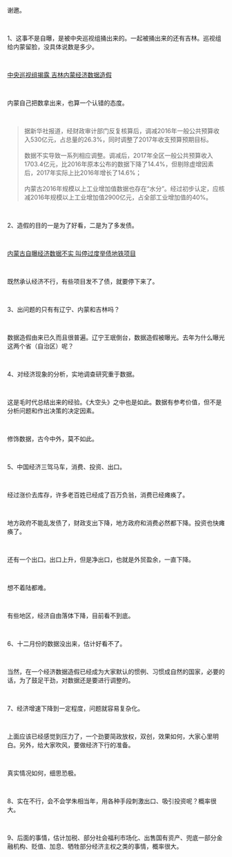<p data-pid="1OThN_a0">谢邀。</p><p><br></p><p data-pid="m6n5N3wQ">1、这事不是自曝，是被中央巡视组捅出来的。一起被捅出来的还有吉林。巡视组给内蒙留脸，没具体说数是多少。</p><p><br></p><a href="http://link.zhihu.com/?target=http%3A//www.zaobao.com/finance/china/story20170613-770767" data-draft-node="block" data-draft-type="link-card" data-image="https://picx.zhimg.com/v2-74be87769d7714fd6f39ae2e6d66b45d_qhd.jpg?source=d16d100b" data-image-width="1200" data-image-height="630" class=" wrap external" target="_blank" rel="nofollow noreferrer">中央巡视组揭露 吉林内蒙经济数据造假</a><p><br></p><p data-pid="JGcKznkh">内蒙自己把数拿出来，也算一个认错的态度。</p><p><br></p><blockquote data-pid="QaF6yWB2">据新华社报道，经财政审计部门反复核算后，调减2016年一般公共预算收入530亿元，占总量的26.3%，同时调整了2017年收支预算预期目标。<br><br>数据不实导致一系列相应调整。调减后，2017年全区一般公共预算收入1703.4亿元，比2016年原本公布的数据下降了14.4%，但剔除虚增因素后，2017年实际上比2016年增长了14.6%；<br><br>内蒙古2016年规模以上工业增加值数据也存在“水分”。经过初步认定，应核减2016年规模以上工业增加值2900亿元，占全部工业增加值的40%。</blockquote><p><br></p><p data-pid="uLT_9V4O">2、造假的目的一是为了好看，二是为了多发债。</p><p><br></p><a href="http://link.zhihu.com/?target=http%3A//news.ifeng.com/a/20180106/54883247_0.shtml" data-draft-node="block" data-draft-type="link-card" data-image="https://pica.zhimg.com/v2-fd0a61acd043673e9fcbb5edfaf3eefa_l.jpg?source=d16d100b" data-image-width="300" data-image-height="300" class=" wrap external" target="_blank" rel="nofollow noreferrer">内蒙古自曝经济数据不实 叫停过度举债地铁项目</a><p><br></p><p data-pid="QdP2rMni">既然承认经济不行，有些项目发不了债，就要停下来了。</p><p><br></p><p data-pid="exuQXd42">3、出问题的只有有辽宁、内蒙和吉林吗？</p><p><br></p><p data-pid="DMPi4eta">数据造假由来已久而且很普遍。辽宁王珉倒台，数据造假被曝光。去年为什么曝光这两个省（自治区）呢？</p><p><br></p><p data-pid="-969TCvb">4、对经济现象的分析，实地调查研究重于数据。</p><p><br></p><p data-pid="ornH9kuf">这是毛时代总结出来的经验。《大空头》之中也是如此。数据有参考价值，但不是分析问题和作出决策的决定因素。</p><p><br></p><p data-pid="U_tfZUQk">修饰数据，古今中外，莫不如此。</p><p><br></p><p data-pid="Vf6vFetA">5、中国经济三驾马车，消费、投资、出口。</p><p><br></p><p data-pid="BOSNdhu-">经过涨价去库存，许多老百姓已经成了百万负翁，消费已经瘫痪了。</p><p><br></p><p data-pid="IxNUgUbk">地方政府不能乱发债了，财政支出下降，地方政府和消费必然都下降。投资也快瘫痪了。</p><p><br></p><p data-pid="TYZFWFwQ">还有一个出口。出口上升，但是净出口，也就是外贸盈余，一直下降。</p><p><br></p><p data-pid="uZ-rXZm9">想不着陆都难。</p><p><br></p><p data-pid="DLHphZbI">有些地区，经济自由落体下降，目前看不到底。</p><p><br></p><p data-pid="muNtearv">6、十二月份的数据没出来，估计好看不了。</p><p><br></p><p data-pid="lkLbONSk">当然，在一个经济数据造假已经成为大家默认的惯例、习惯成自然的国家，必要的话，为了鼓足干劲，对数据还是要进行调整的。</p><p><br></p><p data-pid="kbDpjttc">7、经济增速下降到一定程度，问题就容易复杂化。</p><p><br></p><p data-pid="tN9M8-jX">上面应该已经感觉到压力了，一个劲要简政放权，双创，效果如何，大家心里明白。另外，给大家吹风，要做经济下行的准备。</p><p><br></p><p data-pid="OR31BuxU">真实情况如何，细思恐极。</p><p><br></p><p data-pid="9QSKBtju">8、实在不行，会不会学朱相当年，用各种手段刺激出口、吸引投资呢？概率很大。</p><p><br></p><p data-pid="XO3r-wrX">9、后面的事情，估计加税、部分社会福利市场化、出售国有资产、兜底一部分金融机构、贬值、加息、牺牲部分经济主权之类的事情，概率很大。</p>